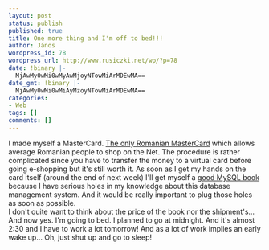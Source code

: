```yaml
---
layout: post
status: publish
published: true
title: One more thing and I'm off to bed!!!
author: János
wordpress_id: 78
wordpress_url: http://www.rusiczki.net/wp/?p=78
date: !binary |-
  MjAwMy0wMi0wMyAwMjoyNTowMiArMDEwMA==
date_gmt: !binary |-
  MjAwMy0wMi0wMiAyMzoyNTowMiArMDEwMA==
categories:
- Web
tags: []
comments: []
---
```

<p>I made myself a MasterCard. <a href="http://www.bancpost.ro/bp.nsf/ro_rps_rprod_prod05ta.htm" title="BancPost's Taifun Card">The only Romanian MasterCard</a> which allows average Romanian people to shop on the Net. The procedure is rather complicated since you have to transfer the money to a virtual card before going e-shopping but it's still worth it. As soon as I get my hands on the card itself (around the end of next week) I'll get myself a <a href="http://www.amazon.co.uk/exec/obidos/ASIN/0596002653/026-1593954-2034021" title="MySQL Reference Manual">good MySQL book</a> because I have serious holes in my knowledge about this database management system. And it would be really important to plug those holes as soon as possible.<br />
I don't quite want to think about the price of the book nor the shipment's...<br />
And now yes. I'm going to bed. I planned to go at midnight. And it's almost 2:30 and I have to work a lot tomorrow! And as a lot of work implies an early wake up... Oh, just shut up and go to sleep!</p>
